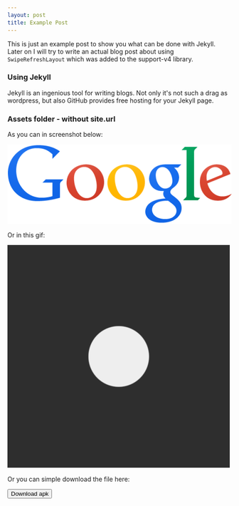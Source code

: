 ```yaml
---
layout: post
title: Example Post
---
```


This is just an example post to show you what can be done with Jekyll. Later on I will try to write an actual blog post about using `SwipeRefreshLayout` which was added to the support-v4 library.

<!--more-->

### Using Jekyll

Jekyll is an ingenious tool for writing blogs. Not only it's not such a drag as wordpress, but also GitHub provides free hosting for your Jekyll page.

### Assets folder - without site.url

As you can in screenshot below:

<img class="center image" src="/assets/image.png"></img>

Or in this gif:

<img class="center image" src="/assets/cool.gif"></img>

Or you can simple download the file here:

<button class="download-button" onclick="window.location='/assets/ViewPagerBackgroundAnimation.apk';">
	<span class="icon"></span>
	<span class="title">Download apk</span>
</button>


